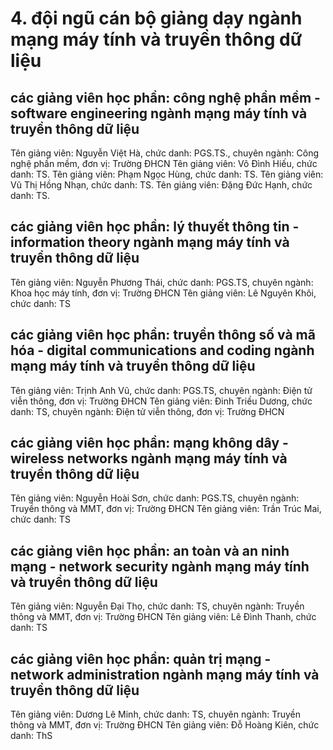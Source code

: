 # 4. đội ngũ cán bộ giảng dạy ngành mạng máy tính và truyền thông dữ liệu
## các giảng viên học phần: công nghệ phần mềm - software engineering ngành mạng máy tính và truyền thông dữ liệu
Tên giảng viên: Nguyễn Việt Hà, chức danh: PGS.TS., chuyên ngành: Công nghệ phần mềm, đơn vị: Trường ĐHCN
Tên giảng viên: Võ Đình Hiếu, chức danh: TS.
Tên giảng viên: Phạm Ngọc Hùng, chức danh: TS.
Tên giảng viên: Vũ Thị Hồng Nhạn, chức danh: TS.
Tên giảng viên: Đặng Đức Hạnh, chức danh: TS.
## các giảng viên học phần: lý thuyết thông tin - information theory ngành mạng máy tính và truyền thông dữ liệu
Tên giảng viên: Nguyễn Phương Thái, chức danh: PGS.TS, chuyên ngành: Khoa học máy tính, đơn vị: Trường ĐHCN
Tên giảng viên: Lê Nguyên Khôi, chức danh: TS
## các giảng viên học phần: truyền thông số và mã hóa - digital communications and coding ngành mạng máy tính và truyền thông dữ liệu
Tên giảng viên: Trịnh Anh Vũ, chức danh: PGS.TS, chuyên ngành: Điện tử viễn thông, đơn vị: Trường ĐHCN
Tên giảng viên: Đinh Triều Dương, chức danh: TS, chuyên ngành: Điện tử viễn thông, đơn vị: Trường ĐHCN
## các giảng viên học phần: mạng không dây - wireless networks ngành mạng máy tính và truyền thông dữ liệu
Tên giảng viên: Nguyễn Hoài Sơn, chức danh: PGS.TS, chuyên ngành: Truyền thông và MMT, đơn vị: Trường ĐHCN
Tên giảng viên: Trần Trúc Mai, chức danh: TS
## các giảng viên học phần: an toàn và an ninh mạng - network security ngành mạng máy tính và truyền thông dữ liệu
Tên giảng viên: Nguyễn Đại Thọ, chức danh: TS, chuyên ngành: Truyền thông và MMT, đơn vị: Trường ĐHCN
Tên giảng viên: Lê Đình Thanh, chức danh: TS
## các giảng viên học phần: quản trị mạng - network administration ngành mạng máy tính và truyền thông dữ liệu
Tên giảng viên: Dương Lê Minh, chức danh: TS, chuyên ngành: Truyền thông và MMT, đơn vị: Trường ĐHCN
Tên giảng viên: Đỗ Hoàng Kiên, chức danh: ThS
